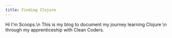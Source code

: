 ```yaml
---
title: Finding Clojure
---
```

Hi I'm Scoops.\n
This is my blog to document my journey learning Clojure \n
through my apprenticeship with Clean Coders.
